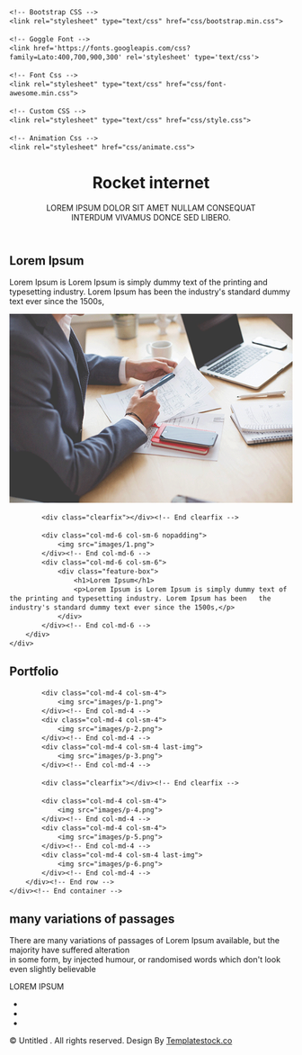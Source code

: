 
<!--
	Rocket Internet by TEMPLATE STOCK
	templatestock.co @templatestock
	Released for free under the Creative Commons Attribution 3.0 license (templated.co/license)
-->

<html>
<head>
	<title>Rocket Internet by TEMPLATE STOCK</title>

	<!-- Bootstrap CSS -->
	<link rel="stylesheet" type="text/css" href="css/bootstrap.min.css">

	<!-- Goggle Font -->
	<link href='https://fonts.googleapis.com/css?family=Lato:400,700,900,300' rel='stylesheet' type='text/css'>

	<!-- Font Css -->
	<link rel="stylesheet" type="text/css" href="css/font-awesome.min.css">

	<!-- Custom CSS -->
	<link rel="stylesheet" type="text/css" href="css/style.css">

	<!-- Animation Css -->
	<link rel="stylesheet" href="css/animate.css">

</head>
<body>
<header>
	<div id="homeFullScreen">
		<div class="header-text">
			<h1>Rocket internet</h1>
			<div class="vertical-line"></div>
			<p>
				LOREM IPSUM DOLOR SIT AMET NULLAM CONSEQUAT 
				<br />
				INTERDUM VIVAMUS DONCE SED LIBERO.
			</p>
		</div><!-- End HeaderText -->
	</div><!-- End homeFullScreen -->
</header><!-- End Header -->

<!-- Feature -->

<section class="feature">
	<div class="container">
		<div class="row">
			<div class="col-md-6 col-sm-6">
				<div class="feature-box">
					<h1>Lorem Ipsum</h1>
					<p>Lorem Ipsum is Lorem Ipsum is simply dummy text of the printing and typesetting industry. Lorem Ipsum has been the industry's standard dummy text ever since the 1500s,</p>
				</div>
			</div><!-- End col-md-6 -->
			<div class="col-md-6 col-sm-6 nopadding">
				<img src="images/1.png">
			</div><!-- End col-md-6 -->

			<div class="clearfix"></div><!-- End clearfix -->

			<div class="col-md-6 col-sm-6 nopadding">
				<img src="images/1.png">
			</div><!-- End col-md-6 -->
			<div class="col-md-6 col-sm-6">
				<div class="feature-box">
					<h1>Lorem Ipsum</h1>
					<p>Lorem Ipsum is Lorem Ipsum is simply dummy text of the printing and typesetting industry. Lorem Ipsum has been 	the industry's standard dummy text ever since the 1500s,</p>
				</div>
			</div><!-- End col-md-6 -->
		</div>
	</div>
</section>

<!-- portfolio -->

<section class="portfolio">
	<div class="container">
		<div class="row">
			<div class="col-md-12">
				<h1 class="heading">Portfolio</h1>
			</div><!-- End col-md-12 -->

			<div class="col-md-4 col-sm-4">
				<img src="images/p-1.png">
			</div><!-- End col-md-4 -->
			<div class="col-md-4 col-sm-4">
				<img src="images/p-2.png">
			</div><!-- End col-md-4 -->
			<div class="col-md-4 col-sm-4 last-img">
				<img src="images/p-3.png">
			</div><!-- End col-md-4 -->

			<div class="clearfix"></div><!-- End clearfix -->

			<div class="col-md-4 col-sm-4">
				<img src="images/p-4.png">
			</div><!-- End col-md-4 -->
			<div class="col-md-4 col-sm-4">
				<img src="images/p-5.png">
			</div><!-- End col-md-4 -->
			<div class="col-md-4 col-sm-4 last-img">
				<img src="images/p-6.png">
			</div><!-- End col-md-4 -->
		</div><!-- End row -->
	</div><!-- End container -->
</section>

<!-- Call to Action -->
<section class="call-top-action text-center">
	<div class="container">
		<div class="row">
			<div class="col-md-12">
				<h1>many variations of passages</h1>
				<p>There are many variations of passages of Lorem Ipsum available, but the majority have suffered alteration 
				<br />
				in some form, by injected humour, or randomised words which don't look even slightly believable</p>
				<span>LOREM IPSUM</span>
			</div><!-- End col-md-12 -->
		</div><!-- End row -->
	</div><!-- End container -->
</section>

<!-- Footer -->
<footer>
	<ul class="in-line">
		<li><a href="#"><span><i class="fa fa-facebook"></i></span></a></li>
		<li><a href="#"><span><i class="fa fa-twitter"></i></span></a></li>
		<li><a href="#"><span><i class="fa fa-youtube"></i></span></a></li>
	</ul>
	<span class="copyright">&#169; Untitled . All rights reserved. Design By <a href="http://templatestock.co">Templatestock.co</a></span>
</footer>
	



<!-- Main JS -->
<script type="text/javascript" src="js/jquery-main.js"></script>

<!-- Bootstrap JS -->
<script type="text/javascript" src="js/bootstrap.min.js"></script>

<!-- Animation JS -->
<script type="text/javascript" src="js/wow.min.js"></script>

<!-- Custom JS -->
<script type="text/javascript" src="js/custom.js"></script>


</body>
</html>

